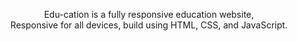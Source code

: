 <div align="center">


  Edu-cation is a fully responsive education website, <br />Responsive for all devices, build using HTML, CSS, and JavaScript.


</div>

